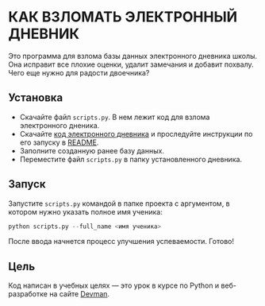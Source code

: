 # КАК ВЗЛОМАТЬ ЭЛЕКТРОННЫЙ ДНЕВНИК

Это программа для взлома базы данных электронного дневника школы. Она исправит все плохие оценки, удалит замечания и добавит похвалу. Чего еще нужно для радости двоечника?

## Установка

- Скачайте файл `scripts.py`. В нем лежит код для взлома электронного дненика.
- Скачайте [код электронного дневника](https://github.com/devmanorg/e-diary/tree/master) и проследуйте инструкции по его запуску в [README](https://github.com/devmanorg/e-diary/tree/master#запуск).
- Заполните созданную ранее базу данных.
- Переместите файл `scripts.py` в папку установленного дневника.

## Запуск

Запустите `scripts.py` командой в папке проекта с аргументом, в котором нужно указать полное имя ученика:

```python
python scripts.py --full_name <имя ученика>
```

После ввода начнется процесс улучшения успеваемости. Готово!

## Цель

Код написан в учебных целях — это урок в курсе по Python и веб-разработке на сайте [Devman](https://dvmn.org).
